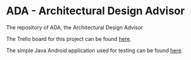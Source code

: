 # ADA - Architectural Design Advisor
The repository of ADA, the Architectural Design Advisor

The Trello board for this project can be found [here](https://trello.com/invite/b/CHtfAIFN/d2ebc24144c32afd61693a4605d8c898/ada).

The simple Java Android application used for testing can be found [here](https://github.com/alexandar1000/ADA-test-simple-Java-project).
